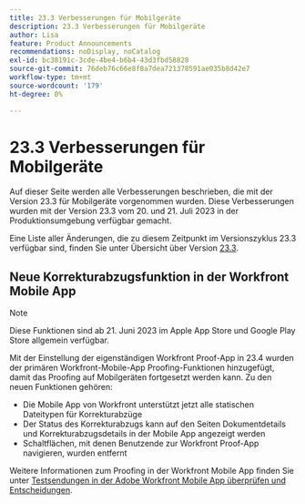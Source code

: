 ```yaml
---
title: 23.3 Verbesserungen für Mobilgeräte
description: 23.3 Verbesserungen für Mobilgeräte
author: Lisa
feature: Product Announcements
recommendations: noDisplay, noCatalog
exl-id: bc38191c-3cde-4be4-b6b4-43d3fbd58828
source-git-commit: 76deb76c66e8f8a7dea721378591ae035b8d42e7
workflow-type: tm+mt
source-wordcount: '179'
ht-degree: 0%

---
```


# 23.3 Verbesserungen für Mobilgeräte

Auf dieser Seite werden alle Verbesserungen beschrieben, die mit der Version 23.3 für Mobilgeräte vorgenommen wurden. Diese Verbesserungen wurden mit der Version 23.3 vom 20. und 21. Juli 2023 in der Produktionsumgebung verfügbar gemacht.

Eine Liste aller Änderungen, die zu diesem Zeitpunkt im Versionszyklus 23.3 verfügbar sind, finden Sie unter Übersicht über Version [23.3](/help/quicksilver/product-announcements/product-releases/23.3-release-activity/23-3-release-overview.md).

## Neue Korrekturabzugsfunktion in der Workfront Mobile App

>[!NOTE]
>
>Diese Funktionen sind ab 21. Juni 2023 im Apple App Store und Google Play Store allgemein verfügbar.

Mit der Einstellung der eigenständigen Workfront Proof-App in 23.4 wurden der primären Workfront-Mobile-App Proofing-Funktionen hinzugefügt, damit das Proofing auf Mobilgeräten fortgesetzt werden kann. Zu den neuen Funktionen gehören:

* Die Mobile App von Workfront unterstützt jetzt alle statischen Dateitypen für Korrekturabzüge
* Der Status des Korrekturabzugs kann auf den Seiten Dokumentdetails und Korrekturabzugsdetails in der Mobile App angezeigt werden
* Schaltflächen, mit denen Benutzende zur Workfront Proof-App navigieren, wurden entfernt

Weitere Informationen zum Proofing in der Workfront Mobile App finden Sie unter [Testsendungen in der Adobe Workfront Mobile App überprüfen und Entscheidungen &#x200B;](/help/quicksilver/workfront-basics/mobile-apps/using-the-workfront-mobile-app/work-with-proofs-in-mobile-app.md).
